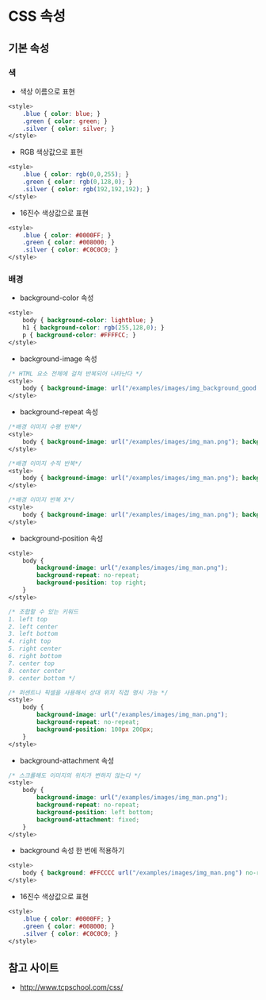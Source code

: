 # CSS 속성

## 기본 속성

### 색

- 색상 이름으로 표현

```css
<style>
    .blue { color: blue; }
    .green { color: green; }
    .silver { color: silver; }
</style>
```

- RGB 색상값으로 표현

```css
<style>
    .blue { color: rgb(0,0,255); }
    .green { color: rgb(0,128,0); }
    .silver { color: rgb(192,192,192); }
</style>
```

- 16진수 색상값으로 표현

```css
<style>
    .blue { color: #0000FF; }
    .green { color: #008000; }
    .silver { color: #C0C0C0; }
</style>
```

### 배경

- background-color 속성

```css
<style>
    body { background-color: lightblue; }
    h1 { background-color: rgb(255,128,0); }
    p { background-color: #FFFFCC; }
</style>
```

- background-image 속성

```css
/* HTML 요소 전체에 걸쳐 반복되어 나타난다 */
<style>
    body { background-image: url("/examples/images/img_background_good.png"); }
</style>
```

- background-repeat 속성

```css
/*배경 이미지 수평 반복*/
<style>
    body { background-image: url("/examples/images/img_man.png"); background-repeat: repeat-x; }
</style>

/*배경 이미지 수직 반복*/
<style>
    body { background-image: url("/examples/images/img_man.png"); background-repeat: repeat-y; }
</style>

/*배경 이미지 반복 X*/
<style>
    body { background-image: url("/examples/images/img_man.png"); background-repeat: no-repeat; }
</style>
```

- background-position 속성

```css
<style>
    body {
        background-image: url("/examples/images/img_man.png");
        background-repeat: no-repeat;
        background-position: top right;
    }
</style>

/* 조합할 수 있는 키워드
1. left top
2. left center
3. left bottom
4. right top
5. right center
6. right bottom
7. center top
8. center center
9. center bottom */

/* 퍼센트나 픽셀을 사용해서 상대 위치 직접 명시 가능 */
<style>
    body {
        background-image: url("/examples/images/img_man.png");
        background-repeat: no-repeat;
        background-position: 100px 200px;
    }
</style>
```

- background-attachment 속성

```css
/* 스크롤해도 이미지의 위치가 변하지 않는다 */
<style>
    body {
        background-image: url("/examples/images/img_man.png");
        background-repeat: no-repeat;
        background-position: left bottom;
        background-attachment: fixed;
    }
</style>
```

- background 속성 한 번에 적용하기

```css
<style>
    body { background: #FFCCCC url("/examples/images/img_man.png") no-repeat left bottom fixed; }
</style>
```

- 16진수 색상값으로 표현

```css
<style>
    .blue { color: #0000FF; }
    .green { color: #008000; }
    .silver { color: #C0C0C0; }
</style>
```

## 참고 사이트

- http://www.tcpschool.com/css/